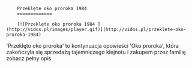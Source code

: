 
        Przeklęte oko proroka 1984 
        =============
        
        [![Przeklęte oko proroka 1984 ](http://vidos.pl/images/player.gif)](http://vidos.pl/przeklete-oko-proroka-1984)
        
        
 'Przeklęto oko proroka' to kontynuacja opowieści 'Oko proroka', która zakończyła się sprzedażą tajemniczego klejnotu i zakupem przez familię zobacz pełny opis
    
